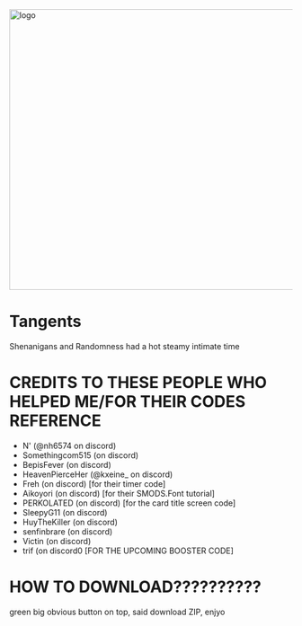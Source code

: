 <img width="1550" height="500" alt="logo" src="https://github.com/user-attachments/assets/a52bbcdb-5fcf-4ea2-ac9e-a17104bd454b" />

# Tangents

 Shenanigans and Randomness had a hot steamy intimate time

 # CREDITS TO THESE PEOPLE WHO HELPED ME/FOR THEIR CODES REFERENCE
- N' (@nh6574 on discord)
- Somethingcom515 (on discord)
- BepisFever (on discord)
- HeavenPierceHer (@kxeine_ on discord)
- Freh (on discord) [for their timer code]
- Aikoyori (on discord) [for their SMODS.Font tutorial]
- PERKOLATED (on discord) [for the card title screen code]
- SleepyG11 (on discord)
- HuyTheKiller (on discord)
- senfinbrare (on discord)
- Victin (on discord)
- trif (on discord0 [FOR THE UPCOMING BOOSTER CODE]

# HOW TO DOWNLOAD??????????
green big obvious button on top, said download ZIP, enjyo
